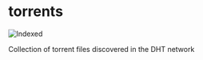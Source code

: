 torrents 
========
![Indexed](https://img.shields.io/badge/indexed-34325-blue)

Collection of torrent files discovered in the DHT network
